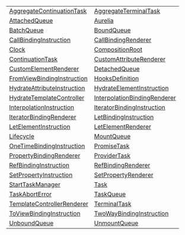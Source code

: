 |                                                                                                                          |                                                                                                                            |
| ------------------------------------------------------------------------------------------------------------------------ | -------------------------------------------------------------------------------------------------------------------------- |
| [AggregateContinuationTask](https://hamedfathi.gitbook.io/aurelia-2-doc-api/runtime/class/aggregatecontinuationtask)     | [AggregateTerminalTask](https://hamedfathi.gitbook.io/aurelia-2-doc-api/runtime/class/aggregateterminaltask)               |
| [AttachedQueue](https://hamedfathi.gitbook.io/aurelia-2-doc-api/runtime/class/attachedqueue)                             | [Aurelia](https://hamedfathi.gitbook.io/aurelia-2-doc-api/runtime/class/aurelia)                                           |
| [BatchQueue](https://hamedfathi.gitbook.io/aurelia-2-doc-api/runtime/class/batchqueue)                                   | [BoundQueue](https://hamedfathi.gitbook.io/aurelia-2-doc-api/runtime/class/boundqueue)                                     |
| [CallBindingInstruction](https://hamedfathi.gitbook.io/aurelia-2-doc-api/runtime/class/callbindinginstruction)           | [CallBindingRenderer](https://hamedfathi.gitbook.io/aurelia-2-doc-api/runtime/class/callbindingrenderer)                   |
| [Clock](https://hamedfathi.gitbook.io/aurelia-2-doc-api/runtime/class/clock)                                             | [CompositionRoot](https://hamedfathi.gitbook.io/aurelia-2-doc-api/runtime/class/compositionroot)                           |
| [ContinuationTask](https://hamedfathi.gitbook.io/aurelia-2-doc-api/runtime/class/continuationtask)                       | [CustomAttributeRenderer](https://hamedfathi.gitbook.io/aurelia-2-doc-api/runtime/class/customattributerenderer)           |
| [CustomElementRenderer](https://hamedfathi.gitbook.io/aurelia-2-doc-api/runtime/class/customelementrenderer)             | [DetachedQueue](https://hamedfathi.gitbook.io/aurelia-2-doc-api/runtime/class/detachedqueue)                               |
| [FromViewBindingInstruction](https://hamedfathi.gitbook.io/aurelia-2-doc-api/runtime/class/fromviewbindinginstruction)   | [HooksDefinition](https://hamedfathi.gitbook.io/aurelia-2-doc-api/runtime/class/hooksdefinition)                           |
| [HydrateAttributeInstruction](https://hamedfathi.gitbook.io/aurelia-2-doc-api/runtime/class/hydrateattributeinstruction) | [HydrateElementInstruction](https://hamedfathi.gitbook.io/aurelia-2-doc-api/runtime/class/hydrateelementinstruction)       |
| [HydrateTemplateController](https://hamedfathi.gitbook.io/aurelia-2-doc-api/runtime/class/hydratetemplatecontroller)     | [InterpolationBindingRenderer](https://hamedfathi.gitbook.io/aurelia-2-doc-api/runtime/class/interpolationbindingrenderer) |
| [InterpolationInstruction](https://hamedfathi.gitbook.io/aurelia-2-doc-api/runtime/class/interpolationinstruction)       | [IteratorBindingInstruction](https://hamedfathi.gitbook.io/aurelia-2-doc-api/runtime/class/iteratorbindinginstruction)     |
| [IteratorBindingRenderer](https://hamedfathi.gitbook.io/aurelia-2-doc-api/runtime/class/iteratorbindingrenderer)         | [LetBindingInstruction](https://hamedfathi.gitbook.io/aurelia-2-doc-api/runtime/class/letbindinginstruction)               |
| [LetElementInstruction](https://hamedfathi.gitbook.io/aurelia-2-doc-api/runtime/class/letelementinstruction)             | [LetElementRenderer](https://hamedfathi.gitbook.io/aurelia-2-doc-api/runtime/class/letelementrenderer)                     |
| [Lifecycle](https://hamedfathi.gitbook.io/aurelia-2-doc-api/runtime/class/lifecycle)                                     | [MountQueue](https://hamedfathi.gitbook.io/aurelia-2-doc-api/runtime/class/mountqueue)                                     |
| [OneTimeBindingInstruction](https://hamedfathi.gitbook.io/aurelia-2-doc-api/runtime/class/onetimebindinginstruction)     | [PromiseTask](https://hamedfathi.gitbook.io/aurelia-2-doc-api/runtime/class/promisetask)                                   |
| [PropertyBindingRenderer](https://hamedfathi.gitbook.io/aurelia-2-doc-api/runtime/class/propertybindingrenderer)         | [ProviderTask](https://hamedfathi.gitbook.io/aurelia-2-doc-api/runtime/class/providertask)                                 |
| [RefBindingInstruction](https://hamedfathi.gitbook.io/aurelia-2-doc-api/runtime/class/refbindinginstruction)             | [RefBindingRenderer](https://hamedfathi.gitbook.io/aurelia-2-doc-api/runtime/class/refbindingrenderer)                     |
| [SetPropertyInstruction](https://hamedfathi.gitbook.io/aurelia-2-doc-api/runtime/class/setpropertyinstruction)           | [SetPropertyRenderer](https://hamedfathi.gitbook.io/aurelia-2-doc-api/runtime/class/setpropertyrenderer)                   |
| [StartTaskManager](https://hamedfathi.gitbook.io/aurelia-2-doc-api/runtime/class/starttaskmanager)                       | [Task](https://hamedfathi.gitbook.io/aurelia-2-doc-api/runtime/class/task)                                                 |
| [TaskAbortError](https://hamedfathi.gitbook.io/aurelia-2-doc-api/runtime/class/taskaborterror)                           | [TaskQueue](https://hamedfathi.gitbook.io/aurelia-2-doc-api/runtime/class/taskqueue)                                       |
| [TemplateControllerRenderer](https://hamedfathi.gitbook.io/aurelia-2-doc-api/runtime/class/templatecontrollerrenderer)   | [TerminalTask](https://hamedfathi.gitbook.io/aurelia-2-doc-api/runtime/class/terminaltask)                                 |
| [ToViewBindingInstruction](https://hamedfathi.gitbook.io/aurelia-2-doc-api/runtime/class/toviewbindinginstruction)       | [TwoWayBindingInstruction](https://hamedfathi.gitbook.io/aurelia-2-doc-api/runtime/class/twowaybindinginstruction)         |
| [UnboundQueue](https://hamedfathi.gitbook.io/aurelia-2-doc-api/runtime/class/unboundqueue)                               | [UnmountQueue](https://hamedfathi.gitbook.io/aurelia-2-doc-api/runtime/class/unmountqueue)                                 |